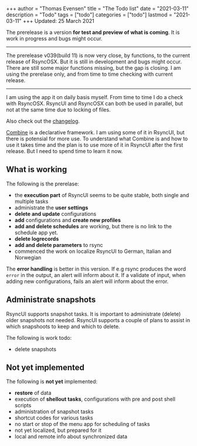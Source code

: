+++
author = "Thomas Evensen"
title = "The Todo list"
date = "2021-03-11"
description = "Todo"
tags = ["todo"]
categories = ["todo"]
lastmod = "2021-03-11"
+++
Updated: 25 March 2021

The prerelease is a version **for test and preview of what is coming**. It is work in progress and bugs might occur.

---

The prerelease v039(build 11) is now very close, by functions, to the current release of RsyncOSX. But it is still in development and bugs might occur. There are still some major functions missing, but the gap is closing. I am using the prerelase only, and from time to time checking with current release.

---

I am using the app it on daily basis myself. From time to time I do a check with RsyncOSX. RsyncUI and RsyncOSX can both be used in parallel, but not at the same time due to locking of files.

Also check out the [changelog](/post/changelog/).

[Combine](https://developer.apple.com/documentation/combine) is a declarative framework. I am using some of it in RsyncUI, but there is potensial for more use. To understand what Combine is and how to use it takes time and the plan is to use more of it in RsyncUI after the first release. But I need to spend time to learn it now.

## What is working

The following is the prerelase:

- the **execution part** of RsyncUI seems to be quite stable, both single and multiple tasks
- administrate the **user settings**
- **delete and update** configurations
- **add** configurations and **create new profiles**
- **add and delete schedules** are working, but there is no link to the schedule app yet.
- **delete logrecords**
- **add and delete parameters** to rsync
- commenced the work on localize RsyncUI to German, Italian and Norwegian

The **error handling** is better in this version. If e.g rsync produces the word `error` in the output,  an alert will inform about it. If a validate of input, when adding new configurations, fails an alert will inform about the error.

## Administrate snapshots

RsyncUI supports snapshot tasks. It is important to administrate (delete) older snapshots not needed. RsyncUI supports a couple of plans to assist in which snapshoots to keep and which to delete.

The following is work todo:

- delete snapshots

## Not yet implemented

The following is **not yet** implemented:

- **restore** of data
- execution of **shellout tasks**, configurations with pre and post shell scripts
- administration of snapshot tasks
- shortcut codes for various tasks
- no start or stop of the menu app for scheduling of tasks
- not yet localized, but prepared for it
- local and remote info about synchronized data
